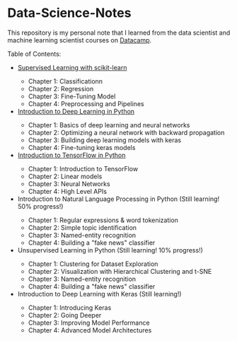 # Data-Science-Notes
<p>This repository is my personal note that I learned from the data scientist and machine learning scientist courses on <a href="https://www.datacamp.com/" target="_blank">Datacamp</a>.</p>

<p>Table of Contents:</p>

<ul>
  
  <li>
    <a href="https://github.com/Thanarat-DS/Data-Science-Notes/blob/main/Supervised-Learning-with-scikit-learn/notebook.ipynb" target="_blank">Supervised Learning with scikit-learn</a> <br>
  </li>
  <ul>
    <li>Chapter 1: Classificationn</li>
    <li>Chapter 2: Regression</li>
    <li>Chapter 3: Fine-Tuning Model</li>
    <li>Chapter 4: Preprocessing and Pipelines</li>
  </ul>

  <li>
    <a href="https://github.com/Thanarat-DS/Data-Science-Notes/blob/main/Introduction-to-Deep-Learning-in-Python/notebook.ipynb" target="_blank">Introduction to Deep Learning in Python</a> <br>
  </li>
  <ul>
    <li>Chapter 1: Basics of deep learning and neural networks</li>
    <li>Chapter 2: Optimizing a neural network with backward propagation</li>
    <li>Chapter 3: Building deep learning models with keras</li>
    <li>Chapter 4: Fine-tuning keras models</li>
  </ul>
  
  <li>
    <a href="https://github.com/Thanarat-DS/Data-Science-Notes/blob/main/Introduction-to-TensorFlow-in-Python/notebook.ipynb" target="_blank">Introduction to TensorFlow in Python</a><br>
  </li>
  <ul>
    <li>Chapter 1: Introduction to TensorFlow</li>
    <li>Chapter 2: Linear models</li>
    <li>Chapter 3: Neural Networks</li>
    <li>Chapter 4: High Level APIs</li>
  </ul>
  
  <li>
  Introduction to Natural Language Processing in Python (Still learning! 50% progress!)
  </li>
  <ul>
    <li>Chapter 1: Regular expressions & word tokenization</li>
    <li>Chapter 2: Simple topic identification</li>
    <li>Chapter 3: Named-entity recognition</li>
    <li>Chapter 4: Building a "fake news" classifier</li>
  </ul>
  
  
  <li>
     Unsupervised Learning in Python (Still learning! 10% progress!)
  </li>
  <ul>
    <li>Chapter 1: Clustering for Dataset Exploration</li>
    <li>Chapter 2: Visualization with Hierarchical Clustering and t-SNE</li>
    <li>Chapter 3: Named-entity recognition</li>
    <li>Chapter 4: Building a "fake news" classifier</li>
  </ul>
  
  <li>
    Introduction to Deep Learning with Keras (Still learning!)
  </li>
  <ul>
    <li>Chapter 1: Introducing Keras</li>
    <li>Chapter 2: Going Deeper</li>
    <li>Chapter 3: Improving Model Performance</li>
    <li>Chapter 4: Advanced Model Architectures</li>
  </ul>
  
</ul>

<!-- (Still learning, 70% progress!) -->
